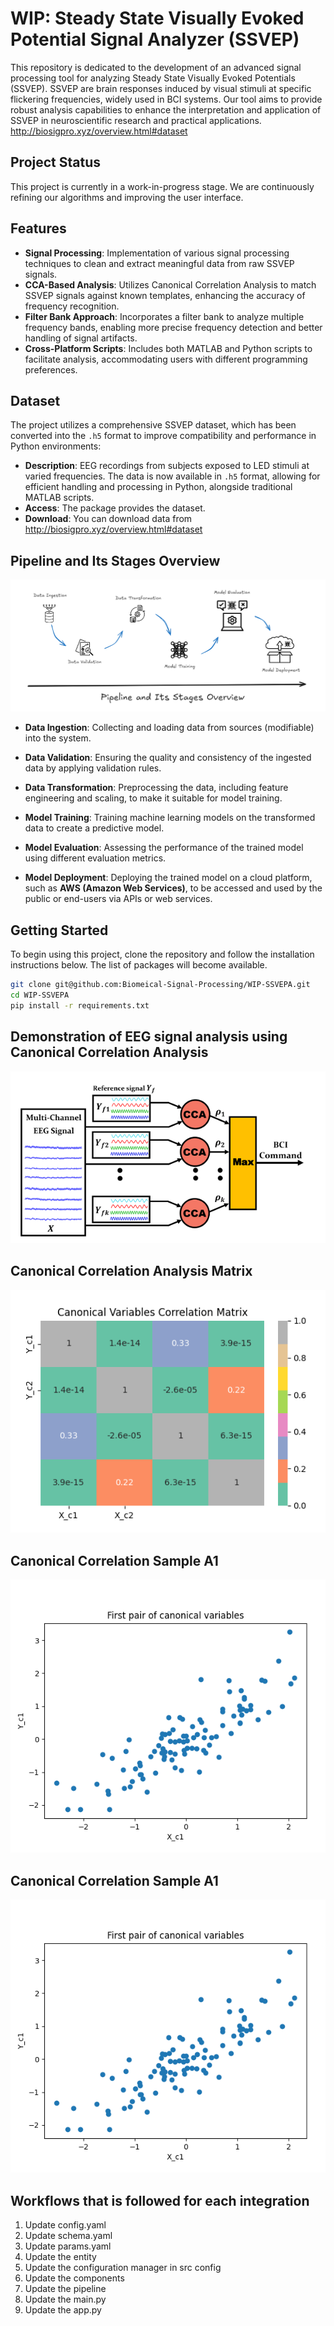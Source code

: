 # WIP: Steady State Visually Evoked Potential Signal Analyzer (SSVEP)

This repository is dedicated to the development of an advanced signal processing tool for analyzing Steady State
Visually Evoked Potentials (SSVEP). SSVEP are brain responses induced by visual stimuli at specific flickering
frequencies, widely used in BCI systems. Our tool aims to provide robust analysis capabilities to enhance the
interpretation and application of SSVEP in neuroscientific research and practical applications.
http://biosigpro.xyz/overview.html#dataset

## Project Status

This project is currently in a work-in-progress stage. We are continuously refining our algorithms and improving the
user interface.

## Features

- **Signal Processing**: Implementation of various signal processing techniques to clean and extract meaningful data
  from raw SSVEP signals.
- **CCA-Based Analysis**: Utilizes Canonical Correlation Analysis to match SSVEP signals against known templates,
  enhancing the accuracy of frequency recognition.
- **Filter Bank Approach**: Incorporates a filter bank to analyze multiple frequency bands, enabling more precise
  frequency detection and better handling of signal artifacts.
- **Cross-Platform Scripts**: Includes both MATLAB and Python scripts to facilitate analysis, accommodating users with
  different programming preferences.

## Dataset

The project utilizes a comprehensive SSVEP dataset, which has been converted into the `.h5` format to improve
compatibility and performance in Python environments:

- **Description**: EEG recordings from subjects exposed to LED stimuli at varied frequencies. The data is now available
  in `.h5` format, allowing for efficient handling and processing in Python, alongside traditional MATLAB scripts.
- **Access**: The package provides the dataset.
- **Download**: You can download data from http://biosigpro.xyz/overview.html#dataset

## Pipeline and Its Stages Overview
![snapshot1](screenshots/pipeline_overview.png)
- **Data Ingestion**: Collecting and loading data from sources (modifiable) into the system.

- **Data Validation**: Ensuring the quality and consistency of the ingested data by applying validation rules.

- **Data Transformation**: Preprocessing the data, including feature engineering and scaling, to make it suitable for model training.

- **Model Training**: Training machine learning models on the transformed data to create a predictive model.

- **Model Evaluation**: Assessing the performance of the trained model using different evaluation metrics.

- **Model Deployment**: Deploying the trained model on a cloud platform, such as **AWS (Amazon Web Services)**, to be accessed and used by the public or end-users via APIs or web services.

## Getting Started

To begin using this project, clone the repository and follow the installation instructions below. The list of packages
will become available.

```bash
git clone git@github.com:Biomeical-Signal-Processing/WIP-SSVEPA.git
cd WIP-SSVEPA
pip install -r requirements.txt
```

## Demonstration of EEG signal analysis using Canonical Correlation Analysis

![snapshot1](screenshots/multi_channel_EEG_Signal_and_CCA.PNG)

## Canonical Correlation Analysis Matrix

![snapshot1](screenshots/CCA_Matrix.PNG)

## Canonical Correlation Sample A1

![snapshot1](screenshots/First_Pair_Canonical_Variable.PNG)

## Canonical Correlation Sample A1

![snapshot1](screenshots/First_Pair_Canonical_Variable.PNG)

## Workflows that is followed for each integration

1. Update config.yaml
2. Update schema.yaml
3. Update params.yaml
4. Update the entity
5. Update the configuration manager in src config
6. Update the components
7. Update the pipeline
8. Update the main.py
9. Update the app.py
